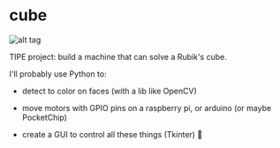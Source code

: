 # cube

![alt tag](https://www.grubiks.com/images/rc.png)

TIPE project: build a machine that can solve a Rubik's cube.

I'll probably use Python to: 

* detect to color on faces (with a lib like OpenCV)

* move motors with GPIO pins on a raspberry pi, or arduino (or maybe PocketChip)

* create a GUI to control all these things (Tkinter) :rainbow:


